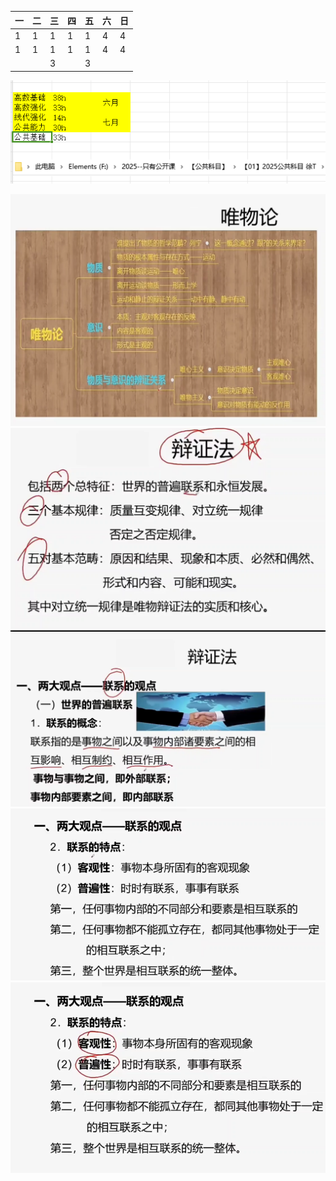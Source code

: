 | 一  | 二  | 三  | 四  | 五  | 六  | 日  |
| --- | --- | --- | --- | --- | --- | --- |
| 1   | 1   | 1   | 1   | 1   | 4   | 4   |
| 1   | 1   | 1   | 1   | 1   | 4   | 4   |
|     |     | 3   |     | 3   |     |     |

![](img/2025-06-23-12-34-16.png)


![](img/2025-07-01-08-11-39.png)
![](img/2025-07-01-08-17-04.png)
![](img/2025-07-01-08-19-18.png)
![](img/2025-07-01-08-19-46.png)
![](img/2025-07-01-08-19-56.png)